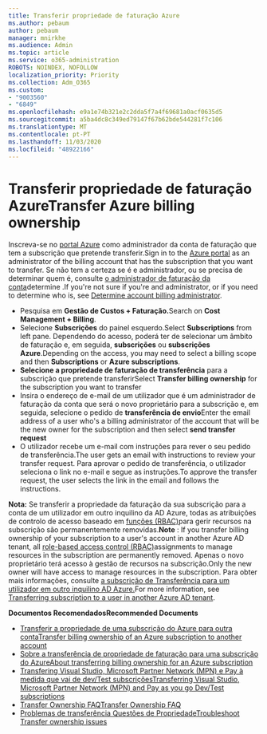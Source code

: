 ```yaml
---
title: Transferir propriedade de faturação Azure
ms.author: pebaum
author: pebaum
manager: mnirkhe
ms.audience: Admin
ms.topic: article
ms.service: o365-administration
ROBOTS: NOINDEX, NOFOLLOW
localization_priority: Priority
ms.collection: Adm_O365
ms.custom:
- "9003560"
- "6849"
ms.openlocfilehash: e9a1e74b321e2c2dda5f7a4f69681a0acf0635d5
ms.sourcegitcommit: a5ba4dc8c349ed79147f67b62bde544281f7c106
ms.translationtype: MT
ms.contentlocale: pt-PT
ms.lasthandoff: 11/03/2020
ms.locfileid: "48922166"
---
```

# <a name="transfer-azure-billing-ownership"></a><span data-ttu-id="4d5b1-102">Transferir propriedade de faturação Azure</span><span class="sxs-lookup"><span data-stu-id="4d5b1-102">Transfer Azure billing ownership</span></span>

<span data-ttu-id="4d5b1-103">Inscreva-se no [portal Azure](https://portal.azure.com/) como administrador da conta de faturação que tem a subscrição que pretende transferir.</span><span class="sxs-lookup"><span data-stu-id="4d5b1-103">Sign in to the [Azure portal](https://portal.azure.com/) as an administrator of the billing account that has the subscription that you want to transfer.</span></span> <span data-ttu-id="4d5b1-104">Se não tem a certeza se é e administrador, ou se precisa de determinar quem é, consulte [o administrador de faturação da conta](https://docs.microsoft.com/azure/cost-management-billing/understand/subscription-transfer#whoisaa)determine .</span><span class="sxs-lookup"><span data-stu-id="4d5b1-104">If you're not sure if you're and administrator, or if you need to determine who is, see [Determine account billing administrator](https://docs.microsoft.com/azure/cost-management-billing/understand/subscription-transfer#whoisaa).</span></span>

- <span data-ttu-id="4d5b1-105">Pesquisa em **Gestão de Custos + Faturação.**</span><span class="sxs-lookup"><span data-stu-id="4d5b1-105">Search on **Cost Management + Billing**.</span></span>
- <span data-ttu-id="4d5b1-106">Selecione **Subscrições** do painel esquerdo.</span><span class="sxs-lookup"><span data-stu-id="4d5b1-106">Select **Subscriptions** from left pane.</span></span> <span data-ttu-id="4d5b1-107">Dependendo do acesso, poderá ter de selecionar um âmbito de faturação e, em seguida, **subscrições** ou **subscrições Azure**.</span><span class="sxs-lookup"><span data-stu-id="4d5b1-107">Depending on the access, you may need to select a billing scope and then **Subscriptions** or **Azure subscriptions**.</span></span>
- <span data-ttu-id="4d5b1-108">**Selecione a propriedade de faturação de transferência** para a subscrição que pretende transferir</span><span class="sxs-lookup"><span data-stu-id="4d5b1-108">Select **Transfer billing ownership** for the subscription you want to transfer</span></span>
- <span data-ttu-id="4d5b1-109">Insira o endereço de e-mail de um utilizador que é um administrador de faturação da conta que será o novo proprietário para a subscrição e, em seguida, selecione o pedido de **transferência de envio**</span><span class="sxs-lookup"><span data-stu-id="4d5b1-109">Enter the email address of a user who's a billing administrator of the account that will be the new owner for the subscription and then select **send transfer request**</span></span>
- <span data-ttu-id="4d5b1-110">O utilizador recebe um e-mail com instruções para rever o seu pedido de transferência.</span><span class="sxs-lookup"><span data-stu-id="4d5b1-110">The user gets an email with instructions to review your transfer request.</span></span> <span data-ttu-id="4d5b1-111">Para aprovar o pedido de transferência, o utilizador seleciona o link no e-mail e segue as instruções.</span><span class="sxs-lookup"><span data-stu-id="4d5b1-111">To approve the transfer request, the user selects the link in the email and follows the instructions.</span></span>

<span data-ttu-id="4d5b1-112">**Nota:** Se transferir a propriedade da faturação da sua subscrição para a conta de um utilizador em outro inquilino da AD Azure, todas as atribuições de controlo de acesso baseado em [funções (RBAC)](https://docs.microsoft.com/azure/role-based-access-control/overview?WT.mc_id=Portal-Microsoft_Azure_Support)para gerir recursos na subscrição são permanentemente removidas.</span><span class="sxs-lookup"><span data-stu-id="4d5b1-112">**Note** : If you transfer billing ownership of your subscription to a user's account in another Azure AD tenant, all [role-based access control (RBAC)](https://docs.microsoft.com/azure/role-based-access-control/overview?WT.mc_id=Portal-Microsoft_Azure_Support)assignments to manage resources in the subscription are permanently removed.</span></span> <span data-ttu-id="4d5b1-113">Apenas o novo proprietário terá acesso à gestão de recursos na subscrição.</span><span class="sxs-lookup"><span data-stu-id="4d5b1-113">Only the new owner will have access to manage resources in the subscription.</span></span> <span data-ttu-id="4d5b1-114">Para obter mais informações, consulte [a subscrição de Transferência para um utilizador em outro inquilino AD Azure.](https://docs.microsoft.com/azure/active-directory/managed-identities-azure-resources/known-issues?WT.mc_id=Portal-Microsoft_Azure_Support)</span><span class="sxs-lookup"><span data-stu-id="4d5b1-114">For more information, see [Transferring subscription to a user in another Azure AD tenant](https://docs.microsoft.com/azure/active-directory/managed-identities-azure-resources/known-issues?WT.mc_id=Portal-Microsoft_Azure_Support).</span></span>

<span data-ttu-id="4d5b1-115">**Documentos Recomendados**</span><span class="sxs-lookup"><span data-stu-id="4d5b1-115">**Recommended Documents**</span></span>

- [<span data-ttu-id="4d5b1-116">Transferir a propriedade de uma subscrição do Azure para outra conta</span><span class="sxs-lookup"><span data-stu-id="4d5b1-116">Transfer billing ownership of an Azure subscription to another account</span></span>](https://docs.microsoft.com/azure/cost-management-billing/manage/billing-subscription-transfer)
- [<span data-ttu-id="4d5b1-117">Sobre a transferência de propriedade de faturação para uma subscrição do Azure</span><span class="sxs-lookup"><span data-stu-id="4d5b1-117">About transferring billing ownership for an Azure subscription</span></span>](https://docs.microsoft.com//azure/cost-management-billing/understand/subscription-transfer)
- [<span data-ttu-id="4d5b1-118">Transfering Visual Studio, Microsoft Partner Network (MPN) e Pay à medida que vai de dev/Test subscrições</span><span class="sxs-lookup"><span data-stu-id="4d5b1-118">Transferring Visual Studio, Microsoft Partner Network (MPN) and Pay as you go Dev/Test subscriptions</span></span>](https://docs.microsoft.com/azure/billing/billing-subscription-transfer?WT.mc_id=Portal-Microsoft_Azure_Support#transferring-visual-studio-microsoft-partner-network-mpn-and-pay-as-you-go-devtest-subscriptions)
- [<span data-ttu-id="4d5b1-119">Transfer Ownership FAQ</span><span class="sxs-lookup"><span data-stu-id="4d5b1-119">Transfer Ownership FAQ</span></span>](https://docs.microsoft.com/azure/billing/billing-subscription-transfer?WT.mc_id=Portal-Microsoft_Azure_Support#frequently-asked-questions-faq-for-senders)
- [<span data-ttu-id="4d5b1-120">Problemas de transferência Questões de Propriedade</span><span class="sxs-lookup"><span data-stu-id="4d5b1-120">Troubleshoot Transfer ownership issues</span></span>](https://docs.microsoft.com/azure/billing/billing-subscription-transfer?WT.mc_id=Portal-Microsoft_Azure_Support#troubleshooting)
